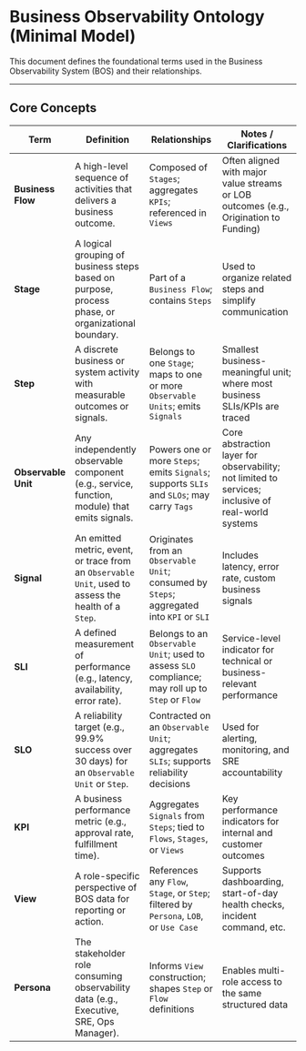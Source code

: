 # Business Observability Ontology (Minimal Model)

This document defines the foundational terms used in the Business Observability System (BOS) and their relationships.

---

## Core Concepts

| **Term**           | **Definition**                                                                                   | **Relationships**                                                                                  | **Notes / Clarifications**                                                                                     |
|--------------------|--------------------------------------------------------------------------------------------------|-----------------------------------------------------------------------------------------------------|------------------------------------------------------------------------------------------------------------------|
| **Business Flow**     | A high-level sequence of activities that delivers a business outcome.                             | Composed of `Stages`; aggregates `KPIs`; referenced in `Views`                                     | Often aligned with major value streams or LOB outcomes (e.g., Origination to Funding)                           |
| **Stage**             | A logical grouping of business steps based on purpose, process phase, or organizational boundary. | Part of a `Business Flow`; contains `Steps`                                                        | Used to organize related steps and simplify communication                                                       |
| **Step**              | A discrete business or system activity with measurable outcomes or signals.                       | Belongs to one `Stage`; maps to one or more `Observable Units`; emits `Signals`                    | Smallest business-meaningful unit; where most business SLIs/KPIs are traced                                     |
| **Observable Unit**   | Any independently observable component (e.g., service, function, module) that emits signals.       | Powers one or more `Steps`; emits `Signals`; supports `SLIs` and `SLOs`; may carry `Tags`          | Core abstraction layer for observability; not limited to services; inclusive of real-world systems              |
| **Signal**            | An emitted metric, event, or trace from an `Observable Unit`, used to assess the health of a `Step`. | Originates from an `Observable Unit`; consumed by `Steps`; aggregated into `KPI` or `SLI`          | Includes latency, error rate, custom business signals                                                           |
| **SLI**               | A defined measurement of performance (e.g., latency, availability, error rate).                    | Belongs to an `Observable Unit`; used to assess `SLO` compliance; may roll up to `Step` or `Flow`  | Service-level indicator for technical or business-relevant performance                                          |
| **SLO**               | A reliability target (e.g., 99.9% success over 30 days) for an `Observable Unit` or `Step`.        | Contracted on an `Observable Unit`; aggregates `SLIs`; supports reliability decisions              | Used for alerting, monitoring, and SRE accountability                                                            |
| **KPI**               | A business performance metric (e.g., approval rate, fulfillment time).                            | Aggregates `Signals` from `Steps`; tied to `Flows`, `Stages`, or `Views`                           | Key performance indicators for internal and customer outcomes                                                   |
| **View**              | A role-specific perspective of BOS data for reporting or action.                                 | References any `Flow`, `Stage`, or `Step`; filtered by `Persona`, `LOB`, or `Use Case`             | Supports dashboarding, start-of-day health checks, incident command, etc.                                       |
| **Persona**           | The stakeholder role consuming observability data (e.g., Executive, SRE, Ops Manager).             | Informs `View` construction; shapes `Step` or `Flow` definitions                                   | Enables multi-role access to the same structured data                                                           |

